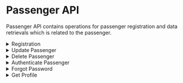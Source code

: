 # Passenger API
Passenger API contains operations for passenger registration and data retrievals which is related to the passenger.


<details><summary>Registration</summary>

## Registration of Passenger:

### ENDPOINT
`[website base address]/api/passenger/register.php`

### REQUEST DETAILS

#### Request Method:
`POST`

#### Request Body:
|Member|Data Type|Comment|
|--|--|--|
|firstname|string||
|lastname|string||
|email|string||
|password|string||
|address|string||
|mobile|string||
|panicmobile|string||

### RESPONSE DETAILS

#### Response Status Codes:
|Status|Description|
|--|--|
|201|Created|
|400|Bad Request|
|405|Method Not Allowed|
|500|Internal Server Error|

#### Response Body:
|Member|Data Type|Comment|
|--|--|--|
|message|string||
|id|numeric|Registration Succesful|

### SAMPLES

#### Sample Request:
~~~~
POST [website base address]/api/passenger/register.php HTTP/1.1
Content-Type: application/json

{
    "firstname": "Karlo EMil",
    "lastname": "Flores",
    "email": "karloemilflores@gmail.com",
    "password": "123456",
    "address": "Don Pablo Bldg, 114 Amorsolo Street, Legazpi Village, Makati, Kalakhang Maynila, Philippines",
    "mobile": "0912345677",
    "panicmobile": "0912345677"
}
~~~~

#### Sample Response:
~~~~
Access-Control-Allow-Methods: POST
Access-Control-Allow-Orgin: *
Connection: close
Content-Type: application/json; charset=UTF-8
Date: Fri, 30 Mar 2018 09:00:57 +0000
Location: /api/passenger/get.php?id=1
Status: 201

{
    "message": "Passenger Successfully Registered.",
    "id": 1
}
~~~~


</details>


<details><summary>Update Passenger</summary>

## Updating a Passenger:

### ENDPOINT
`[website base address]/api/passenger/update.php`

### REQUEST DETAILS

#### Request Method:
`POST`

#### Request Body:
|Member|Data Type|Comment|
|--|--|--|
|firstname|string||
|lastname|string||
|email|string||
|password|string||
|address|string||
|mobile|string||
|panicmobile|string||

### RESPONSE DETAILS

#### Response Status Codes:
|Status|Description|
|--|--|
|201|Created|
|400|Bad Request|
|405|Method Not Allowed|
|500|Internal Server Error|

#### Response Body:
|Member|Data Type|Comment|
|--|--|--|
|message|string||
|id|numeric|Registration Succesful|

### SAMPLES

#### Sample Request:
~~~~
POST [website base address]/api/passenger/update.php HTTP/1.1
Content-Type: application/json

{
    "firstname": "Karlo EMil",
    "lastname": "Flores",
    "email": "karloemilflores@gmail.com",
    "password": "123456",
    "address": "Don Pablo Bldg, 114 Amorsolo Street, Legazpi Village, Makati, Kalakhang Maynila, Philippines",
    "mobile": "0912345677",
    "panicmobile": "0912345677"
}
~~~~

#### Sample Response:
~~~~
Access-Control-Allow-Methods: POST
Access-Control-Allow-Orgin: *
Connection: close
Content-Type: application/json; charset=UTF-8
Date: Fri, 30 Mar 2018 09:00:57 +0000
Location: /api/passenger/get.php?id=1
Status: 201

{
    "message": "Passenger Successfully Updated.",
    "id": 1
}
~~~~


</details>


<details><summary>Delete Passenger</summary>

## Deletes a Passenger:

### ENDPOINT
`[website base address]/api/passenger/delete.php

### REQUEST DETAILS

#### Request Method:
`POST`

#### Request Body:
|Member|Data Type|Comment|
|--|--|--|
|id|int||

### RESPONSE DETAILS

#### Response Status Codes:
|Status|Description|
|--|--|
|201|Created|
|400|Bad Request|
|405|Method Not Allowed|
|500|Internal Server Error|

#### Response Body:
|Member|Data Type|Comment|
|--|--|--|
|message|string||
|id|numeric|Passenger's Account Removed|

### SAMPLES

#### Sample Request:
~~~~
POST [website base address]/api/passenger/delete.php HTTP/1.1
Content-Type: application/json

{
    "id": 1
   
}
~~~~

#### Sample Response:
~~~~
Access-Control-Allow-Methods: POST
Access-Control-Allow-Orgin: *
Connection: close
Content-Type: application/json; charset=UTF-8
Date: Fri, 30 Mar 2018 09:00:57 +0000
Location: /api/passenger/get.php?id=1
Status: 201

{
    "message": "Passenger Account Deleted",
    "id": 1
}
~~~~


</details>

<details><summary>Authenticate Passenger</summary>

## Authenticate upon login:

### ENDPOINT
`[website base address]/api/passenger/delete.php

### REQUEST DETAILS

#### Request Method:
`POST`

#### Request Body:
|Member|Data Type|Comment|
|--|--|--|
|email|string|optional field but return an empty string if no set email|
|mobile|string|optional field but return an empty string if no set mobile|
|password|string||
### RESPONSE DETAILS

#### Response Status Codes:
|Status|Description|
|--|--|
|201|Created|
|400|Bad Request|
|405|Method Not Allowed|
|500|Internal Server Error|

#### Response Body:
|Member|Data Type|Comment|
|--|--|--|
|message|string||
|id|numeric|Login Successfull|

### SAMPLES

#### Sample Request:
~~~~
POST [website base address]/api/passenger/authenticate.php HTTP/1.1
Content-Type: application/json

{
    "email": "karloemilflores@gmail.com",
     "mobile": "",
      "password": "123456",
   
}
~~~~

#### Sample Response:
~~~~
Access-Control-Allow-Methods: POST
Access-Control-Allow-Orgin: *
Connection: close
Content-Type: application/json; charset=UTF-8
Date: Fri, 30 Mar 2018 09:00:57 +0000
Location: /api/passenger/get.php?id=1
Status: 201

{
    "message": "Login Successfull",
    "id": 1
}
~~~~


</details>


<details><summary>Forgot Password</summary>

## Forgot Password:

### ENDPOINT
`[website base address]/api/passenger/forgotpass.php

### REQUEST DETAILS

#### Request Method:
`POST`

#### Request Body:
|Member|Data Type|Comment|
|--|--|--|
|email|string|Email of the account for the temporary email be sent|
### RESPONSE DETAILS

#### Response Status Codes:
|Status|Description|
|--|--|
|201|Created|
|400|Bad Request|
|405|Method Not Allowed|
|500|Internal Server Error|

#### Response Body:
|Member|Data Type|Comment|
|--|--|--|
|message|string||
|id|numeric|Sent the temporary Password|

### SAMPLES

#### Sample Request:
~~~~
POST [website base address]/api/passenger/forgotpass.php HTTP/1.1
Content-Type: application/json

{
    "email": "karloemilflores@gmail.com",
   
}
~~~~

#### Sample Response:
~~~~
Access-Control-Allow-Methods: POST
Access-Control-Allow-Orgin: *
Connection: close
Content-Type: application/json; charset=UTF-8
Date: Fri, 30 Mar 2018 09:00:57 +0000
Location: /api/passenger/get.php?id=1
Status: 201

{
    "message": "Sent temporary Password",
    "id": 1
}
~~~~


</details>


<details><summary>Get Profile</summary>

## Get Profile:

### ENDPOINT
`[website base address]/api/passenger/get.php?id=1 or 
[website base address]/api/passenger/get.php -> this will fetch all the passenger data in the database


### REQUEST DETAILS

#### Request Method:
`GET`

### RESPONSE DETAILS

#### Response Status Codes:
|Status|Description|
|--|--|
|201|Created|
|400|Bad Request|
|405|Method Not Allowed|
|500|Internal Server Error|

#### Response Body:
|Member|Data Type|Comment|
|--|--|--|
|message|string||
|id|numeric|Sent the temporary Password|

### SAMPLES

#### Sample Response:
~~~~
Access-Control-Allow-Methods: POST
Access-Control-Allow-Orgin: *
Connection: close
Content-Type: application/json; charset=UTF-8
Date: Fri, 30 Mar 2018 09:00:57 +0000
Location: /api/passenger/get.php?id=1
Status: 201

{
    "firstname": "Karlo Emil",
    "lastname": "Flores",
    "email": "karloemilflores@gmail.com",
    "address": "North",
     "mobile": "012323232",
        "panicmobile": "012323232",
           "password": "123456",
}
~~~~


</details>
